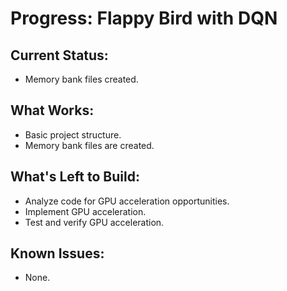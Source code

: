# Progress: Flappy Bird with DQN

## Current Status:

*   Memory bank files created.

## What Works:

*   Basic project structure.
*   Memory bank files are created.

## What's Left to Build:

*   Analyze code for GPU acceleration opportunities.
*   Implement GPU acceleration.
*   Test and verify GPU acceleration.

## Known Issues:

*   None.
